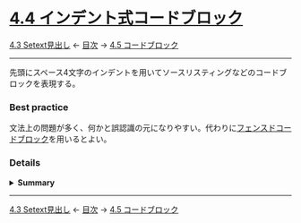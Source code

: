 # [4.4 インデント式コードブロック](https://higuma.github.io/github-flabored-markdown/#indented-code-blocks)

[4.3 Setext見出し](setext-headings.md)
← [目次](index.md) →
[4.5 コードブロック](fenced-code-blocks.md)

------------------------------------------------------------------------

先頭にスペース4文字のインデントを用いてソースリスティングなどのコードブロックを表現する。

### Best practice

文法上の問題が多く、何かと誤認識の元になりやすい。代わりに[フェンスドコードブロック]を用いるとよい。

### Details

<details>
<summary><strong>Summary</strong></summary>

> Best practiceで「非推奨」としたため説明は最小限に留める。

行頭に4つ以上の連続したスペースがある行はコードブロックとして扱われ、行頭のスペース4つを除去した後、テキスト文書として見た通りに出力する。これは特に次のようなコードリスティングに用いられる。

```markdown
    #include <stdio.h>
    void main() {
        printf("Hello world!\n");
    }
```

>     #include <stdio.h>
>     void main() {
>         printf("Hello world!\n");
>     }

ただし前の行が[リストアイテム](container-blocks.md#52-list-items)の場合はリストアイテムの続きと認識される。[空行]を挿入してもリストのインデントとして扱われる。

```markdown
* List
    item

* List

    indent
```

> * List
>     item
> 
> * List
> 
>     indent

以下説明は省略する。これ以外にも文法解釈上の問題がとても多く、後に次の[フェンスドコードブロック]が作られた。

</details>

------------------------------------------------------------------------

[4.3 Setext見出し](setext-headings.md)
← [目次](index.md) →
[4.5 コードブロック](fenced-code-blocks.md)

[ATX]: https://en.wikipedia.org/wiki/Aaron_Swartz#atx
[ATX headings]: #42-atx-headings
[コードフェンス]: https://higuma.github.io/github-flabored-markdown/#code-fence
[CommonMark]: https://commonmark.org/
[info string]: https://higuma.github.io/github-flabored-markdown/#info-string
[Markdown]: https://ja.wikipedia.org/wiki/Markdown
[Setext]: https://en.wikipedia.org/wiki/Setext
[Setext heading]: #43-setext-headings
[インデント方式コードブロック]: #44-indented-code-blocks
[インライン]: inlines.md
[コードフェンス]: https://higuma.github.io/github-flabored-markdown/#code-fence
[シンタックスハイライト]: https://ja.wikipedia.org/シンタックスハイライト
[フェンスドコードブロック]: #45-fenced-code-blocks
[リスト]: container-blocks.md#54-lists
[リンク]: https://higuma.github.io/github-flabored-markdown/#links
[リンク参照定義]: https://higuma.github.io/github-flabored-markdown/#link-reference-definition
[リンクラベル]: https://higuma.github.io/github-flabored-markdown/#link-label
[リンク先]: https://higuma.github.io/github-flabored-markdown/#link-destination
[リンクタイトル]: https://higuma.github.io/github-flabored-markdown/#link-title
[パラグラフ]: #48-paragraphs
[空行]: #49-blank-lines
[空白文字]: https://higuma.github.io/github-flabored-markdown/#whitespace-character
[正規表現]: https://deeloper.mozilla.org/ja/docs/Web/JavaScript/Guide/Regular_Expressions
[見出し]: #42-atx-headings
